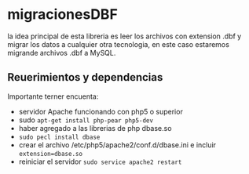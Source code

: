 # migracionesDBF
la idea principal de esta libreria es leer los archivos con extension .dbf y migrar los datos a cualquier otra tecnologia, en este caso estaremos migrande archivos .dbf a MySQL.

## Reuerimientos y dependencias
Importante terner encuenta:
* servidor Apache funcionando con php5 o superior
* sudo `apt-get install php-pear php5-dev`
* haber agregado a las librerias de php dbase.so
* `sudo pecl install dbase`
* crear el archivo /etc/php5/apache2/conf.d/dbase.ini
	e incluir `extension=dbase.so`
* reiniciar el servidor `sudo service apache2 restart`
